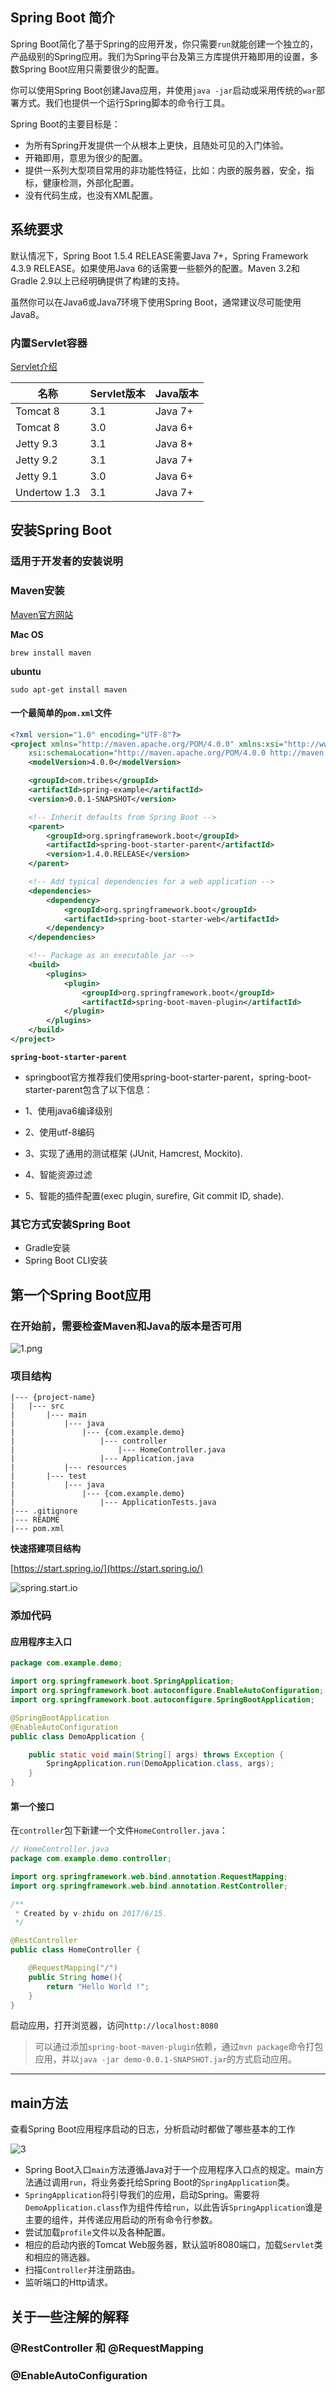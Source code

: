 ## Spring Boot 简介

Spring Boot简化了基于Spring的应用开发，你只需要`run`就能创建一个独立的，产品级别的Spring应用。我们为Spring平台及第三方库提供开箱即用的设置，多数Spring Boot应用只需要很少的配置。

你可以使用Spring Boot创建Java应用，并使用`java -jar`启动或采用传统的`war`部署方式。我们也提供一个运行Spring脚本的命令行工具。

Spring Boot的主要目标是：

* 为所有Spring开发提供一个从根本上更快，且随处可见的入门体验。
* 开箱即用，意思为很少的配置。
* 提供一系列大型项目常用的非功能性特征，比如：内嵌的服务器，安全，指标，健康检测，外部化配置。
* 没有代码生成，也没有XML配置。

## 系统要求

默认情况下，Spring Boot 1.5.4 RELEASE需要Java 7+，Spring Framework 4.3.9 RELEASE。如果使用Java 6的话需要一些额外的配置。Maven 3.2和Gradle 2.9以上已经明确提供了构建的支持。

虽然你可以在Java6或Java7环境下使用Spring Boot，通常建议尽可能使用Java8。

### 内置Servlet容器

[Servlet介绍](Servlet介绍)

|名称|Servlet版本|Java版本|
|--|----------|------|
|Tomcat 8|3.1|Java 7+|
|Tomcat 8|3.0|Java 6+|
|Jetty 9.3|3.1|Java 8+|
|Jetty 9.2|3.1|Java 7+|
|Jetty 9.1|3.0|Java 6+|
|Undertow 1.3|3.1|Java 7+|

## 安装Spring Boot

### 适用于开发者的安装说明

### Maven安装

[Maven官方网站](maven.apache.org)

**Mac OS**

`brew install maven`

**ubuntu**

`sudo apt-get install maven`

#### 一个最简单的`pom.xml`文件

```xml
<?xml version="1.0" encoding="UTF-8"?>
<project xmlns="http://maven.apache.org/POM/4.0.0" xmlns:xsi="http://www.w3.org/2001/XMLSchema-instance"
    xsi:schemaLocation="http://maven.apache.org/POM/4.0.0 http://maven.apache.org/xsd/maven-4.0.0.xsd">
    <modelVersion>4.0.0</modelVersion>

    <groupId>com.tribes</groupId>
    <artifactId>spring-example</artifactId>
    <version>0.0.1-SNAPSHOT</version>

    <!-- Inherit defaults from Spring Boot -->
    <parent>
        <groupId>org.springframework.boot</groupId>
        <artifactId>spring-boot-starter-parent</artifactId>
        <version>1.4.0.RELEASE</version>
    </parent>

    <!-- Add typical dependencies for a web application -->
    <dependencies>
        <dependency>
            <groupId>org.springframework.boot</groupId>
            <artifactId>spring-boot-starter-web</artifactId>
        </dependency>
    </dependencies>

    <!-- Package as an executable jar -->
    <build>
        <plugins>
            <plugin>
                <groupId>org.springframework.boot</groupId>
                <artifactId>spring-boot-maven-plugin</artifactId>
            </plugin>
        </plugins>
    </build>
</project>
```

**`spring-boot-starter-parent`**

* springboot官方推荐我们使用spring-boot-starter-parent，spring-boot-starter-parent包含了以下信息：

* 1、使用java6编译级别

* 2、使用utf-8编码

* 3、实现了通用的测试框架 (JUnit, Hamcrest, Mockito).

* 4、智能资源过滤

* 5、智能的插件配置(exec plugin, surefire, Git commit ID, shade).

### 其它方式安装Spring Boot

* Gradle安装
* Spring Boot CLI安装

## 第一个Spring Boot应用

### 在开始前，需要检查Maven和Java的版本是否可用
![1.png](/docs/img/1.png)

### 项目结构

```
|--- {project-name}
|   |--- src
|       |--- main
|           |--- java
|               |--- {com.example.demo}
|                   |--- controller
|                       |--- HomeController.java
|                   |--- Application.java
|           |--- resources
|       |--- test
|           |--- java
|               |--- {com.example.demo}
|                   |--- ApplicationTests.java
|--- .gitignore
|--- README
|--- pom.xml
```

**快速搭建项目结构**

[https://start.spring.io/](https://start.spring.io/)

![spring.start.io](/docs/img/2.png)

### 添加代码

#### 应用程序主入口

```java
package com.example.demo;

import org.springframework.boot.SpringApplication;
import org.springframework.boot.autoconfigure.EnableAutoConfiguration;
import org.springframework.boot.autoconfigure.SpringBootApplication;

@SpringBootApplication
@EnableAutoConfiguration
public class DemoApplication {

    public static void main(String[] args) throws Exception {
        SpringApplication.run(DemoApplication.class, args);
    }
}
```

#### 第一个接口

在`controller`包下新建一个文件`HomeController.java`：

```java
// HomeController.java
package com.example.demo.controller;

import org.springframework.web.bind.annotation.RequestMapping;
import org.springframework.web.bind.annotation.RestController;

/**
 * Created by v-zhidu on 2017/6/15.
 */

@RestController
public class HomeController {

    @RequestMapping("/")
    public String home(){
        return "Hello World !";
    }
}
```

启动应用，打开浏览器，访问`http://localhost:8080`

> 可以通过添加`spring-boot-maven-plugin`依赖，通过`mvn package`命令打包应用，并以`java -jar demo-0.0.1-SNAPSHOT.jar`的方式启动应用。

---

## main方法

查看Spring Boot应用程序启动的日志，分析启动时都做了哪些基本的工作

![3](/docs/img/3.png)

* Spring Boot入口`main`方法遵循Java对于一个应用程序入口点的规定。main方法通过调用`run`，将业务委托给Spring Boot的`SpringApplication`类。
* `SpringApplication`将引导我们的应用，启动Spring。需要将`DemoApplication.class`作为组件传给`run`，以此告诉`SpringApplication`谁是主要的组件，并传递应用启动的所有命令行参数。
* 尝试加载`profile`文件以及各种配置。
* 相应的启动内嵌的Tomcat Web服务器，默认监听8080端口，加载`Servlet`类和相应的筛选器。
* 扫描`Controller`并注册路由。
* 监听端口的Http请求。

## 关于一些注解的解释

### @RestController 和 @RequestMapping

### @EnableAutoConfiguration



